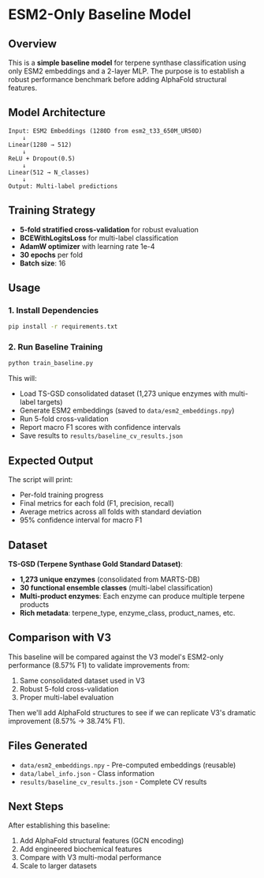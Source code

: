 # ESM2-Only Baseline Model

## Overview

This is a **simple baseline model** for terpene synthase classification using only ESM2 embeddings and a 2-layer MLP. The purpose is to establish a robust performance benchmark before adding AlphaFold structural features.

## Model Architecture

```
Input: ESM2 Embeddings (1280D from esm2_t33_650M_UR50D)
    ↓
Linear(1280 → 512)
    ↓
ReLU + Dropout(0.5)
    ↓
Linear(512 → N_classes)
    ↓
Output: Multi-label predictions
```

## Training Strategy

- **5-fold stratified cross-validation** for robust evaluation
- **BCEWithLogitsLoss** for multi-label classification
- **AdamW optimizer** with learning rate 1e-4
- **30 epochs** per fold
- **Batch size**: 16

## Usage

### 1. Install Dependencies

```bash
pip install -r requirements.txt
```

### 2. Run Baseline Training

```bash
python train_baseline.py
```

This will:
- Load TS-GSD consolidated dataset (1,273 unique enzymes with multi-label targets)
- Generate ESM2 embeddings (saved to `data/esm2_embeddings.npy`)
- Run 5-fold cross-validation
- Report macro F1 scores with confidence intervals
- Save results to `results/baseline_cv_results.json`

## Expected Output

The script will print:
- Per-fold training progress
- Final metrics for each fold (F1, precision, recall)
- Average metrics across all folds with standard deviation
- 95% confidence interval for macro F1

## Dataset

**TS-GSD (Terpene Synthase Gold Standard Dataset)**:
- **1,273 unique enzymes** (consolidated from MARTS-DB)
- **30 functional ensemble classes** (multi-label classification)
- **Multi-product enzymes**: Each enzyme can produce multiple terpene products
- **Rich metadata**: terpene_type, enzyme_class, product_names, etc.

## Comparison with V3

This baseline will be compared against the V3 model's ESM2-only performance (8.57% F1) to validate improvements from:
1. Same consolidated dataset used in V3
2. Robust 5-fold cross-validation
3. Proper multi-label evaluation

Then we'll add AlphaFold structures to see if we can replicate V3's dramatic improvement (8.57% → 38.74% F1).

## Files Generated

- `data/esm2_embeddings.npy` - Pre-computed embeddings (reusable)
- `data/label_info.json` - Class information
- `results/baseline_cv_results.json` - Complete CV results

## Next Steps

After establishing this baseline:
1. Add AlphaFold structural features (GCN encoding)
2. Add engineered biochemical features
3. Compare with V3 multi-modal performance
4. Scale to larger datasets

